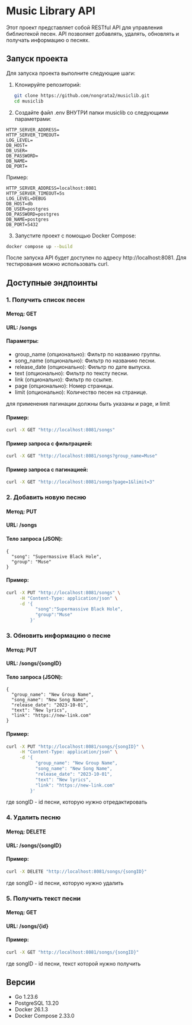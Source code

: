 # Music Library API

Этот проект представляет собой RESTful API для управления библиотекой песен. API позволяет добавлять, удалять, обновлять и получать информацию о песнях.

## Запуск проекта

Для запуска проекта выполните следующие шаги:

1. Клонируйте репозиторий:

```bash
   git clone https://github.com/nongrata2/musiclib.git
   cd musiclib
```

2. Создайте файл .env ВНУТРИ папки musiclib со следующими параметрами:
```
HTTP_SERVER_ADDRESS=
HTTP_SERVER_TIMEOUT=
LOG_LEVEL=
DB_HOST=
DB_USER=
DB_PASSWORD=
DB_NAME=
DB_PORT=
```
Пример:
```
HTTP_SERVER_ADDRESS=localhost:8081
HTTP_SERVER_TIMEOUT=5s
LOG_LEVEL=DEBUG
DB_HOST=db
DB_USER=postgres
DB_PASSWORD=postgres
DB_NAME=postgres
DB_PORT=5432
```
3. Запустите проект с помощью Docker Compose:
```bash
docker compose up --build
```
После запуска API будет доступен по адресу http://localhost:8081. Для тестирования можно использовать curl.

## Доступные эндпоинты
### 1. Получить список песен
#### Метод: GET

#### URL: /songs

#### Параметры:
- group_name (опционально): Фильтр по названию группы.
- song_name (опционально): Фильтр по названию песни.
- release_date (опционально): Фильтр по дате выпуска.
- text (опционально): Фильтр по тексту песни.
- link (опционально): Фильтр по ссылке.
- page (опционально): Номер страницы.
- limit (опционально): Количество песен на странице.

для применения пагинации должны быть указаны и page, и limit

#### Пример:

```bash
curl -X GET "http://localhost:8081/songs"
```

#### Пример запроса с фильтрацией:

```bash
curl -X GET "http://localhost:8081/songs?group_name=Muse"
```

#### Пример запроса с пагинацией: 

```bash
curl -X GET "http://localhost:8081/songs?page=1&limit=3"
```

### 2. Добавить новую песню
#### Метод: PUT

#### URL: /songs

#### Тело запроса (JSON):

```
{
  "song": "Supermassive Black Hole",
  "group": "Muse"
}
```

#### Пример:

```bash
curl -X PUT "http://localhost:8081/songs" \
     -H "Content-Type: application/json" \
     -d '{
           "song":"Supermassive Black Hole",
           "group":"Muse"
         }'
```

### 3. Обновить информацию о песне
#### Метод: PUT

#### URL: /songs/{songID}

#### Тело запроса (JSON):

```
{
  "group_name": "New Group Name",
  "song_name": "New Song Name",
  "release_date": "2023-10-01",
  "text": "New lyrics",
  "link": "https://new-link.com"
}
```

####  Пример:

```bash
curl -X PUT "http://localhost:8081/songs/{songID}" \
     -H "Content-Type: application/json" \
     -d '{
           "group_name": "New Group Name",
           "song_name": "New Song Name",
           "release_date": "2023-10-01",
           "text": "New lyrics",
           "link": "https://new-link.com"
         }'
```

где songID - id песни, которую нужно отредактировать
### 4. Удалить песню
#### Метод: DELETE

#### URL: /songs/{songID}

#### Пример:

```bash
curl -X DELETE "http://localhost:8081/songs/{songID}"
```

где songID - id песни, которую нужно удалить

### 5. Получить текст песни

#### Метод: GET

#### URL: /songs/{id}

#### Пример:

```bash
curl -X GET "http://localhost:8081/songs/{songID}"
```

где songID - id песни, текст которой нужно получить

## Версии
- Go 1.23.6 
- PostgreSQL 13.20
- Docker 26.1.3
- Docker Compose 2.33.0
